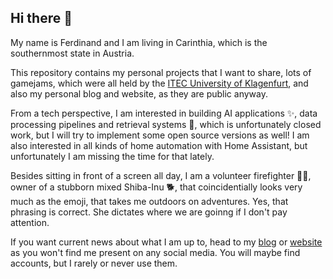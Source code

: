 ## Hi there 👋

<!--
**TheElk205/TheElk205** is a ✨ _special_ ✨ repository because its `README.md` (this file) appears on your GitHub profile.

Here are some ideas to get you started:

- 🔭 I’m currently working on ...
- 🌱 I’m currently learning ...
- 👯 I’m looking to collaborate on ...
- 🤔 I’m looking for help with ...
- 💬 Ask me about ...
- 📫 How to reach me: ...
- 😄 Pronouns: ...
- ⚡ Fun fact: ...
-->

My name is Ferdinand and I am living in Carinthia, which is the southernmost state in Austria. 

This repository contains my personal projects that I want to share, lots of gamejams, which were all held by the [ITEC University of Klagenfurt](https://www.itec.aau.at/gamejam/), and also my personal blog and website, as they are public anyway.

From a tech perspective, I am interested in building AI applications ✨, data processing pipelines and retrieval systems 🤖, which is unfortunately closed work, but I will try to implement some open source versions as well! I am also interested in all kinds of home automation with Home Assistant, but unfortunately I am missing the time for that lately.

Besides sitting in front of a screen all day, I am a volunteer firefighter 👨‍🚒, owner of a stubborn mixed Shiba-Inu 🐕, that coincidentially looks very much as the emoji, that takes me outdoors on adventures. Yes, that phrasing is correct. She dictates where we are goinng if I don't pay attention.

If you want current news about what I am up to, head to my [blog](https://theelk205.github.io/personal-website/) or [website](https://ferdinand-koeppen.tech) as you won't find me present on any social media. You will maybe find accounts, but I rarely or never use them.
